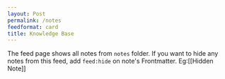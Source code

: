 ```yaml
---
layout: Post
permalink: /notes
feedformat: card
title: Knowledge Base
---
```


The feed page shows all notes from `notes` folder. If you want to hide any notes from this feed, add `feed:hide` on note's Frontmatter. Eg:[[Hidden Note]]